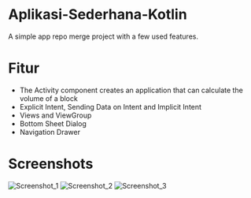 # Aplikasi-Sederhana-Kotlin
A simple app repo merge project with a few used features.

# Fitur
- The Activity component creates an application that can calculate the volume of a block
- Explicit Intent, Sending Data on Intent and Implicit Intent
- Views and ViewGroup
- Bottom Sheet Dialog
- Navigation Drawer

# Screenshots

![Screenshot_1](https://user-images.githubusercontent.com/89395541/132647370-209d5e4e-db3a-4b7c-a551-d6368a94eacb.jpg)
![Screenshot_2](https://user-images.githubusercontent.com/89395541/132647389-724a9849-6d1f-4a78-8208-9d01b334c397.jpg)
![Screenshot_3](https://user-images.githubusercontent.com/89395541/132647402-2b35c3cc-3d15-4c9e-8655-0b5431fa2809.jpg)
